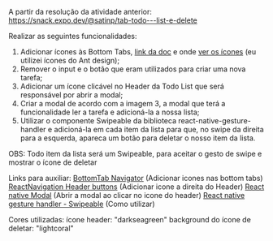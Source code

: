 A partir da resolução da atividade anterior: https://snack.expo.dev/@satinp/tab-todo---list-e-delete

Realizar as seguintes funcionalidades:

1. Adicionar ícones às Bottom Tabs, [link da doc](https://docs.expo.dev/guides/icons/) e onde [ver os ícones](https://icons.expo.fyi/Index) (eu utilizei ícones do Ant design);
2. Remover o input e o botão que eram utilizados para criar uma nova tarefa;
3. Adicionar um ícone clicável no Header da Todo List que será responsável por abrir a modal;
4. Criar a modal de acordo com a imagem 3, a modal que terá a funcionalidade ler a tarefa e adicioná-la a nossa lista;
5. Utilizar o componente Swipeable da biblioteca react-native-gesture-handler e adicioná-la em cada item da lista para que, no swipe da direita para a esquerda, apareca um botão para deletar o nosso item da lista.

OBS: Todo item da lista será um Swipeable, para aceitar o gesto de swipe e mostrar o ícone de deletar

Links para auxiliar:
[BottomTab Navigator](https://reactnavigation.org/docs/bottom-tab-navigator/) (Adicionar icones nas bottom tabs)
[ReactNavigation Header buttons](https://reactnavigation.org/docs/header-buttons/) (Adicionar icone a direita do Header)
[React native Modal](https://reactnative.dev/docs/modal) (Abrir a modal ao clicar no icone do header)
[React native gesture handler - Swipeable](https://docs.swmansion.com/react-native-gesture-handler/docs/components/swipeable/) (Como utilizar)

Cores utilizadas:
ícone header: "darkseagreen"
background do ícone de deletar: "lightcoral"
